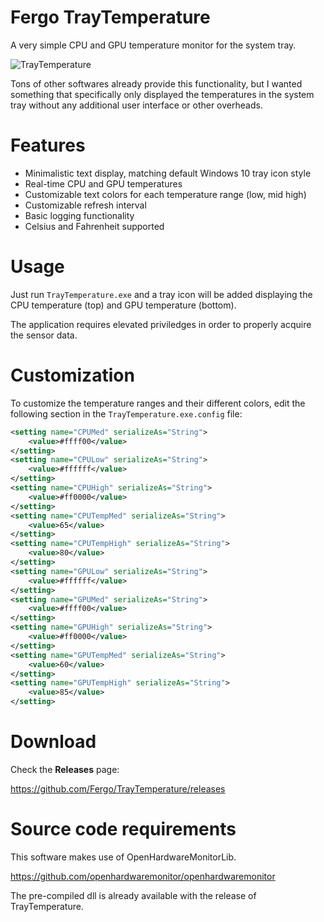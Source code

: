 # Fergo TrayTemperature

A very simple CPU and GPU temperature monitor for the system tray.

![TrayTemperature](https://i.imgur.com/pwWbuCm.jpg)

Tons of other softwares already provide this functionality, but I wanted something that specifically only displayed the temperatures in the system tray without any additional user interface or other overheads.

# Features

* Minimalistic text display, matching default Windows 10 tray icon style
* Real-time CPU and GPU temperatures
* Customizable text colors for each temperature range (low, mid high)
* Customizable refresh interval 
* Basic logging functionality
* Celsius and Fahrenheit supported

# Usage

Just run  `TrayTemperature.exe` and a tray icon will be added displaying the CPU temperature (top) and GPU temperature (bottom). 

The application requires elevated priviledges in order to properly acquire the sensor data.

# Customization

To customize the temperature ranges and their different colors, edit the following section in the `TrayTemperature.exe.config` file:

```xml
<setting name="CPUMed" serializeAs="String">
	<value>#ffff00</value>
</setting>
<setting name="CPULow" serializeAs="String">
	<value>#ffffff</value>
</setting>
<setting name="CPUHigh" serializeAs="String">
	<value>#ff0000</value>
</setting>
<setting name="CPUTempMed" serializeAs="String">
	<value>65</value>
</setting>
<setting name="CPUTempHigh" serializeAs="String">
	<value>80</value>
</setting>
<setting name="GPULow" serializeAs="String">
	<value>#ffffff</value>
</setting>
<setting name="GPUMed" serializeAs="String">
	<value>#ffff00</value>
</setting>
<setting name="GPUHigh" serializeAs="String">
	<value>#ff0000</value>
</setting>
<setting name="GPUTempMed" serializeAs="String">
	<value>60</value>
</setting>
<setting name="GPUTempHigh" serializeAs="String">
	<value>85</value>
</setting>
```

# Download

Check the **Releases** page: 

https://github.com/Fergo/TrayTemperature/releases

# Source code requirements 

This software makes use of OpenHardwareMonitorLib.

https://github.com/openhardwaremonitor/openhardwaremonitor

The pre-compiled dll is already available with the release of TrayTemperature.

